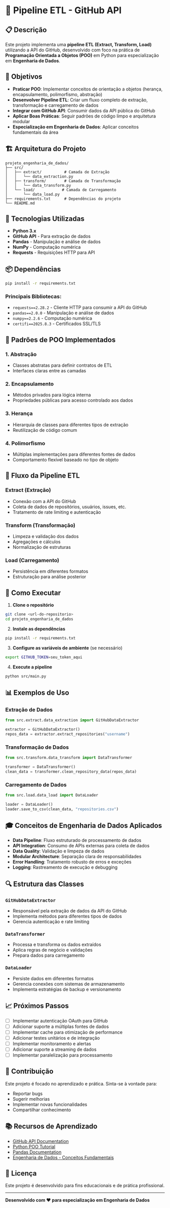 # 🚀 Pipeline ETL - GitHub API

## 📋 Descrição

Este projeto implementa uma **pipeline ETL (Extract, Transform, Load)** utilizando a API do GitHub, desenvolvido com foco na prática de **Programação Orientada a Objetos (POO)** em Python para especialização em **Engenharia de Dados**.

## 🎯 Objetivos

- **Praticar POO**: Implementar conceitos de orientação a objetos (herança, encapsulamento, polimorfismo, abstração)
- **Desenvolver Pipeline ETL**: Criar um fluxo completo de extração, transformação e carregamento de dados
- **Integrar com GitHub API**: Consumir dados da API pública do GitHub
- **Aplicar Boas Práticas**: Seguir padrões de código limpo e arquitetura modular
- **Especialização em Engenharia de Dados**: Aplicar conceitos fundamentais da área

## 🏗️ Arquitetura do Projeto

```
projeto_engenharia_de_dados/
├── src/
│   ├── extract/          # Camada de Extração
│   │   └── data_extraction.py
│   ├── transform/        # Camada de Transformação
│   │   └── data_transform.py
│   └── load/            # Camada de Carregamento
│       └── data_load.py
├── requirements.txt      # Dependências do projeto
└── README.md
```

## 🔧 Tecnologias Utilizadas

- **Python 3.x**
- **GitHub API** - Para extração de dados
- **Pandas** - Manipulação e análise de dados
- **NumPy** - Computação numérica
- **Requests** - Requisições HTTP para API

## 📦 Dependências

```bash
pip install -r requirements.txt
```

### Principais Bibliotecas:
- `requests==2.28.2` - Cliente HTTP para consumir a API do GitHub
- `pandas==2.0.0` - Manipulação e análise de dados
- `numpy==2.2.6` - Computação numérica
- `certifi==2025.8.3` - Certificados SSL/TLS

## 🎨 Padrões de POO Implementados

### 1. **Abstração**
- Classes abstratas para definir contratos de ETL
- Interfaces claras entre as camadas

### 2. **Encapsulamento**
- Métodos privados para lógica interna
- Propriedades públicas para acesso controlado aos dados

### 3. **Herança**
- Hierarquia de classes para diferentes tipos de extração
- Reutilização de código comum

### 4. **Polimorfismo**
- Múltiplas implementações para diferentes fontes de dados
- Comportamento flexível baseado no tipo de objeto

## 🔄 Fluxo da Pipeline ETL

### **Extract (Extração)**
- Conexão com a API do GitHub
- Coleta de dados de repositórios, usuários, issues, etc.
- Tratamento de rate limiting e autenticação

### **Transform (Transformação)**
- Limpeza e validação dos dados
- Agregações e cálculos
- Normalização de estruturas

### **Load (Carregamento)**
- Persistência em diferentes formatos
- Estruturação para análise posterior

## 🚀 Como Executar

1. **Clone o repositório**
```bash
git clone <url-do-repositorio>
cd projeto_engenharia_de_dados
```

2. **Instale as dependências**
```bash
pip install -r requirements.txt
```

3. **Configure as variáveis de ambiente** (se necessário)
```bash
export GITHUB_TOKEN=seu_token_aqui
```

4. **Execute a pipeline**
```bash
python src/main.py
```

## 📊 Exemplos de Uso

### Extração de Dados
```python
from src.extract.data_extraction import GitHubDataExtractor

extractor = GitHubDataExtractor()
repos_data = extractor.extract_repositories("username")
```

### Transformação de Dados
```python
from src.transform.data_transform import DataTransformer

transformer = DataTransformer()
clean_data = transformer.clean_repository_data(repos_data)
```

### Carregamento de Dados
```python
from src.load.data_load import DataLoader

loader = DataLoader()
loader.save_to_csv(clean_data, "repositories.csv")
```

## 🎓 Conceitos de Engenharia de Dados Aplicados

- **Data Pipeline**: Fluxo estruturado de processamento de dados
- **API Integration**: Consumo de APIs externas para coleta de dados
- **Data Quality**: Validação e limpeza de dados
- **Modular Architecture**: Separação clara de responsabilidades
- **Error Handling**: Tratamento robusto de erros e exceções
- **Logging**: Rastreamento de execução e debugging

## 🔍 Estrutura das Classes

### `GitHubDataExtractor`
- Responsável pela extração de dados da API do GitHub
- Implementa métodos para diferentes tipos de dados
- Gerencia autenticação e rate limiting

### `DataTransformer`
- Processa e transforma os dados extraídos
- Aplica regras de negócio e validações
- Prepara dados para carregamento

### `DataLoader`
- Persiste dados em diferentes formatos
- Gerencia conexões com sistemas de armazenamento
- Implementa estratégias de backup e versionamento

## 📈 Próximos Passos

- [ ] Implementar autenticação OAuth para GitHub
- [ ] Adicionar suporte a múltiplas fontes de dados
- [ ] Implementar cache para otimização de performance
- [ ] Adicionar testes unitários e de integração
- [ ] Implementar monitoramento e alertas
- [ ] Adicionar suporte a streaming de dados
- [ ] Implementar paralelização para processamento

## 🤝 Contribuição

Este projeto é focado no aprendizado e prática. Sinta-se à vontade para:

- Reportar bugs
- Sugerir melhorias
- Implementar novas funcionalidades
- Compartilhar conhecimento

## 📚 Recursos de Aprendizado

- [GitHub API Documentation](https://docs.github.com/en/rest)
- [Python POO Tutorial](https://docs.python.org/3/tutorial/classes.html)
- [Pandas Documentation](https://pandas.pydata.org/docs/)
- [Engenharia de Dados - Conceitos Fundamentais](https://www.databricks.com/glossary/data-engineering)

## 📄 Licença

Este projeto é desenvolvido para fins educacionais e de prática profissional.

---

**Desenvolvido com ❤️ para especialização em Engenharia de Dados**

